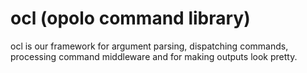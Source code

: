 # ocl (opolo command library)

ocl is our framework for argument parsing, dispatching commands, processing command middleware and for making outputs look pretty.

